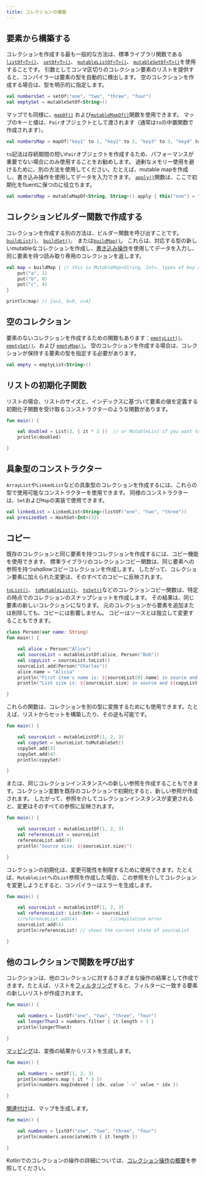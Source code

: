 ```yaml
---
title: コレクションの構築
---
```

## 要素から構築する

コレクションを作成する最も一般的な方法は、標準ライブラリ関数である[`listOf<T>()`](https://kotlinlang.org/api/latest/jvm/stdlib/kotlin.collections/list-of.html)、
[`setOf<T>()`](https://kotlinlang.org/api/latest/jvm/stdlib/kotlin.collections/set-of.html)、
[`mutableListOf<T>()`](https://kotlinlang.org/api/latest/jvm/stdlib/kotlin.collections/mutable-list-of.html)、
[`mutableSetOf<T>()`](https://kotlinlang.org/api/latest/jvm/stdlib/kotlin.collections/mutable-set-of.html)を使用することです。
引数としてコンマ区切りのコレクション要素のリストを提供すると、コンパイラーは要素の型を自動的に検出します。
空のコレクションを作成する場合は、型を明示的に指定します。

```kotlin
val numbersSet = setOf("one", "two", "three", "four")
val emptySet = mutableSetOf<String>()
```

マップでも同様に、[`mapOf()`](https://kotlinlang.org/api/latest/jvm/stdlib/kotlin.collections/map-of.html)
および[`mutableMapOf()`](https://kotlinlang.org/api/latest/jvm/stdlib/kotlin.collections/mutable-map-of.html)関数を使用できます。
マップのキーと値は、`Pair`オブジェクトとして渡されます（通常は`to`の中置関数で作成されます）。

```kotlin
val numbersMap = mapOf("key1" to 1, "key2" to 2, "key3" to 3, "key4" to 1)
```

`to`記法は存続期間の短い`Pair`オブジェクトを作成するため、パフォーマンスが重要でない場合にのみ使用することをお勧めします。
過剰なメモリー使用を避けるために、別の方法を使用してください。たとえば、mutable mapを作成し、書き込み操作を使用してデータを入力できます。
[`apply()`](scope-functions#apply)関数は、ここで初期化をfluentに保つのに役立ちます。

```kotlin
val numbersMap = mutableMapOf<String, String>().apply { this["one"] = "1"; this["two"] = "2" }
```

## コレクションビルダー関数で作成する

コレクションを作成する別の方法は、ビルダー関数を呼び出すことです。
[`buildList()`](https://kotlinlang.org/api/latest/jvm/stdlib/kotlin.collections/build-list.html)、 [`buildSet()`](https://kotlinlang.org/api/latest/jvm/stdlib/kotlin.collections/build-set.html)、
または[`buildMap()`](https://kotlinlang.org/api/latest/jvm/stdlib/kotlin.collections/build-map.html)。
これらは、対応する型の新しいmutableなコレクションを作成し、[書き込み操作](collection-write)を使用してデータを入力し、同じ要素を持つ読み取り専用のコレクションを返します。

```kotlin
val map = buildMap { // this is MutableMap<String, Int>, types of key and value are inferred from the `put()` calls below
    put("a", 1)
    put("b", 0)
    put("c", 4)
}

println(map) // {a=1, b=0, c=4}
```

## 空のコレクション

要素のないコレクションを作成するための関数もあります：[`emptyList()`](https://kotlinlang.org/api/latest/jvm/stdlib/kotlin.collections/empty-list.html)、
[`emptySet()`](https://kotlinlang.org/api/latest/jvm/stdlib/kotlin.collections/empty-set.html)、および
[`emptyMap()`](https://kotlinlang.org/api/latest/jvm/stdlib/kotlin.collections/empty-map.html)。
空のコレクションを作成する場合は、コレクションが保持する要素の型を指定する必要があります。

```kotlin
val empty = emptyList<String>()
```

## リストの初期化子関数

リストの場合、リストのサイズと、インデックスに基づいて要素の値を定義する初期化子関数を受け取るコンストラクターのような関数があります。

```kotlin
fun main() {

    val doubled = List(3, { it * 2 })  // or MutableList if you want to change its content later
    println(doubled)

}
```

## 具象型のコンストラクター

`ArrayList`や`LinkedList`などの具象型のコレクションを作成するには、これらの型で使用可能なコンストラクターを使用できます。
同様のコンストラクターは、`Set`および`Map`の実装で使用できます。

```kotlin
val linkedList = LinkedList<String>(listOf("one", "two", "three"))
val presizedSet = HashSet<Int>(32)
```

## コピー

既存のコレクションと同じ要素を持つコレクションを作成するには、コピー機能を使用できます。
標準ライブラリのコレクションコピー関数は、同じ要素への参照を持つ*shallow*コピーコレクションを作成します。
したがって、コレクション要素に加えられた変更は、そのすべてのコピーに反映されます。

[`toList()`](https://kotlinlang.org/api/latest/jvm/stdlib/kotlin.collections/to-list.html)、
[`toMutableList()`](https://kotlinlang.org/api/latest/jvm/stdlib/kotlin.collections/to-mutable-list.html)、
[`toSet()`](https://kotlinlang.org/api/latest/jvm/stdlib/kotlin.collections/to-set.html)などのコレクションコピー関数は、特定の時点でのコレクションのスナップショットを作成します。
その結果は、同じ要素の新しいコレクションになります。
元のコレクションから要素を追加または削除しても、コピーには影響しません。
コピーはソースとは独立して変更することもできます。

```kotlin
class Person(var name: String)
fun main() {

    val alice = Person("Alice")
    val sourceList = mutableListOf(alice, Person("Bob"))
    val copyList = sourceList.toList()
    sourceList.add(Person("Charles"))
    alice.name = "Alicia"
    println("First item's name is: ${sourceList[0].name} in source and ${copyList[0].name} in copy")
    println("List size is: ${sourceList.size} in source and ${copyList.size} in copy")

}
```

これらの関数は、コレクションを別の型に変換するためにも使用できます。たとえば、リストからセットを構築したり、その逆も可能です。

```kotlin
fun main() {

    val sourceList = mutableListOf(1, 2, 3)    
    val copySet = sourceList.toMutableSet()
    copySet.add(3)
    copySet.add(4)    
    println(copySet)

}
```

または、同じコレクションインスタンスへの新しい参照を作成することもできます。コレクション変数を既存のコレクションで初期化すると、新しい参照が作成されます。
したがって、参照を介してコレクションインスタンスが変更されると、変更はそのすべての参照に反映されます。

```kotlin
fun main() {

    val sourceList = mutableListOf(1, 2, 3)
    val referenceList = sourceList
    referenceList.add(4)
    println("Source size: ${sourceList.size}")

}
```

コレクションの初期化は、変更可能性を制限するために使用できます。たとえば、`MutableList`への`List`参照を作成した場合、この参照を介してコレクションを変更しようとすると、コンパイラーはエラーを生成します。

```kotlin
fun main() {

    val sourceList = mutableListOf(1, 2, 3)
    val referenceList: List<Int> = sourceList
    //referenceList.add(4)            //compilation error
    sourceList.add(4)
    println(referenceList) // shows the current state of sourceList

}
```

## 他のコレクションで関数を呼び出す

コレクションは、他のコレクションに対するさまざまな操作の結果として作成できます。たとえば、リストを[フィルタリング](collection-filtering)すると、フィルターに一致する要素の新しいリストが作成されます。

```kotlin
fun main() {

    val numbers = listOf("one", "two", "three", "four")  
    val longerThan3 = numbers.filter { it.length > 3 }
    println(longerThan3)

}
```

[マッピング](collection-transformations#map)は、変換の結果からリストを生成します。

```kotlin
fun main() {

    val numbers = setOf(1, 2, 3)
    println(numbers.map { it * 3 })
    println(numbers.mapIndexed { idx, value `->` value * idx })

}
```

[関連付け](collection-transformations#associate)は、マップを生成します。

```kotlin
fun main() {

    val numbers = listOf("one", "two", "three", "four")
    println(numbers.associateWith { it.length })

}
```

Kotlinでのコレクションの操作の詳細については、[コレクション操作の概要](collection-operations)を参照してください。